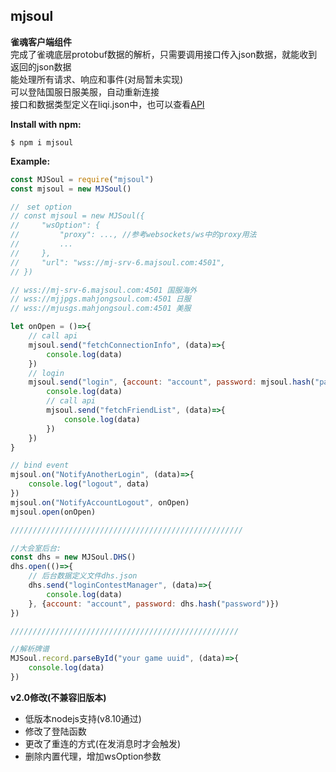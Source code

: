 ## mjsoul

**雀魂客户端组件**  
完成了雀魂底层protobuf数据的解析，只需要调用接口传入json数据，就能收到返回的json数据  
能处理所有请求、响应和事件(对局暂未实现)  
可以登陆国服日服美服，自动重新连接  
接口和数据类型定义在liqi.json中，也可以查看[API](https://takayama-lily.github.io/majsoul/api.html)

**Install with npm:**
```
$ npm i mjsoul
```

**Example:**
```js
const MJSoul = require("mjsoul")
const mjsoul = new MJSoul()

//　set option
// const mjsoul = new MJSoul({
//     "wsOption": {
//         "proxy": ..., //参考websockets/ws中的proxy用法
//         ...
//     },
//     "url": "wss://mj-srv-6.majsoul.com:4501",
// })

// wss://mj-srv-6.majsoul.com:4501 国服海外
// wss://mjjpgs.mahjongsoul.com:4501 日服
// wss://mjusgs.mahjongsoul.com:4501 美服

let onOpen = ()=>{
    // call api
    mjsoul.send("fetchConnectionInfo", (data)=>{
        console.log(data)
    })
    // login
    mjsoul.send("login", {account: "account", password: mjsoul.hash("password")}, (data)=>{
        console.log(data)
        // call api
        mjsoul.send("fetchFriendList", (data)=>{
            console.log(data)
        })
    })
}

// bind event
mjsoul.on("NotifyAnotherLogin", (data)=>{
    console.log("logout", data)
})
mjsoul.on("NotifyAccountLogout", onOpen)
mjsoul.open(onOpen)

////////////////////////////////////////////////////

//大会室后台:
const dhs = new MJSoul.DHS()
dhs.open(()=>{
    // 后台数据定义文件dhs.json
    dhs.send("loginContestManager", (data)=>{
        console.log(data)
    }, {account: "account", password: dhs.hash("password")})
})

///////////////////////////////////////////////////

//解析牌谱
MJSoul.record.parseById("your game uuid", (data)=>{
    console.log(data)
})
```

**v2.0修改(不兼容旧版本)**
* 低版本nodejs支持(v8.10通过)
* 修改了登陆函数
* 更改了重连的方式(在发消息时才会触发)
* 删除内置代理，增加wsOption参数
